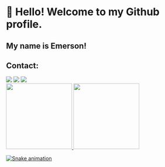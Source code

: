 # 👋 Hello! Welcome to my Github profile.

## My name is Emerson!

## Contact:

<div>
<a href="https://instagram.com/_r0cha1677" target="_blank"><img loading="lazy" src="https://img.shields.io/badge/-Instagram-%23E4405F?style=for-the-badge&logo=instagram&logoColor=white" target="_blank"></a>
<a href = "mailto:emerson8096@gmail.com"><img loading="lazy" src="https://img.shields.io/badge/Gmail-D14836?style=for-the-badge&logo=gmail&logoColor=white" target="_blank"></a>
<a href="www.linkedin.com/in/emerson-rocha-9b56991b8" target="_blank"><img loading="lazy" src="https://img.shields.io/badge/-LinkedIn-%230077B5?style=for-the-badge&logo=linkedin&logoColor=white" target="_blank"></a>   
</div>

<div>
<a href="https://github.com/smoothemerson">
<img loading="lazy" height="180em" src="https://github-readme-stats.vercel.app/api/top-langs/?smoothemerson&layout=compact&langs_count=7&theme=dracula"/>
<img loading="lazy" height="180em" src="https://github-readme-stats.vercel.app/api?smoothemerson&show_icons=true&theme=dracula&include_all_commits=true&count_private=true"/>
</div>

![Snake animation](https://github.com/smoothemerson/smoothemerson/blob/output/github-contribution-grid-snake.svg)
